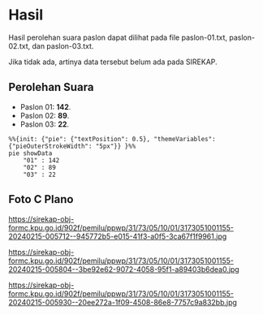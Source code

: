 # Hasil

Hasil perolehan suara paslon dapat dilihat pada file paslon-01.txt, paslon-02.txt, dan paslon-03.txt.

Jika tidak ada, artinya data tersebut belum ada pada SIREKAP.

## Perolehan Suara

 * Paslon 01: **142**.
 * Paslon 02: **89**.
 * Paslon 03: **22**.

```mermaid
%%{init: {"pie": {"textPosition": 0.5}, "themeVariables": {"pieOuterStrokeWidth": "5px"}} }%%
pie showData
    "01" : 142
    "02" : 89
    "03" : 22
```
## Foto C Plano

https://sirekap-obj-formc.kpu.go.id/902f/pemilu/ppwp/31/73/05/10/01/3173051001155-20240215-005712--945772b5-e015-41f3-a0f5-3ca67f1f9961.jpg

https://sirekap-obj-formc.kpu.go.id/902f/pemilu/ppwp/31/73/05/10/01/3173051001155-20240215-005804--3be92e62-9072-4058-95f1-a89403b6dea0.jpg

https://sirekap-obj-formc.kpu.go.id/902f/pemilu/ppwp/31/73/05/10/01/3173051001155-20240215-005930--20ee272a-1f09-4508-86e8-7757c9a832bb.jpg
